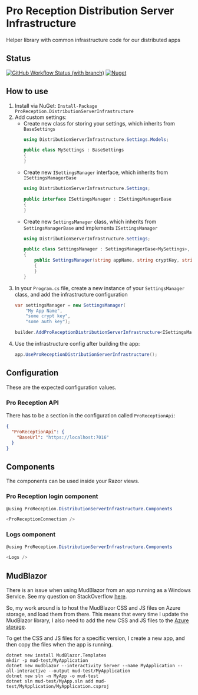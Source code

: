# Pro Reception Distribution Server Infrastructure
Helper library with common infrastructure code for our distributed apps

## Status
[![GitHub Workflow Status (with branch)](https://img.shields.io/github/actions/workflow/status/ProReception/ProReception.DistributionServerInfrastructure/nuget.yml?branch=main)](https://github.com/ProReception/ProReception.DistributionServerInfrastructure/actions/workflows/nuget.yml?query=branch%3Amain)
[![Nuget](https://img.shields.io/nuget/v/ProReception.DistributionServerInfrastructure)](https://www.nuget.org/packages/ProReception.DistributionServerInfrastructure)

## How to use
1. Install via NuGet: `Install-Package ProReception.DistributionServerInfrastructure`
2. Add custom settings:
   * Create new class for storing your settings, which inherits from `BaseSettings`
     ```csharp
     using DistributionServerInfrastructure.Settings.Models;

     public class MySettings : BaseSettings
     {
     }
     ```
   * Create new `ISettingsManager` interface, which inherits from `ISettingsManagerBase`
     ```csharp
     using DistributionServerInfrastructure.Settings;

     public interface ISettingsManager : ISettingsManagerBase
     {
     }
     ```
   * Create new `SettingsManager` class, which inherits from `SettingsManagerBase` and implements `ISettingsManager`
     ```csharp
     using DistributionServerInfrastructure.Settings;

     public class SettingsManager : SettingsManagerBase<MySettings>, ISettingsManager
     {
         public SettingsManager(string appName, string cryptKey, string authKey) : base(appName, cryptKey, authKey)
         {
         }
     }
     ```
3. In your `Program.cs` file, create a new instance of your `SettingsManager` class, and add the infrastructure configuration
     ```csharp
     var settingsManager = new SettingsManager(
         "My App Name",
         "some crypt key",
         "some auth key");

     builder.AddProReceptionDistributionServerInfrastructure<ISettingsManager, SettingsManager>(settingsManager);
     ```
4. Use the infrastructure config after building the app:
     ```csharp
     app.UseProReceptionDistributionServerInfrastructure();
     ```

## Configuration

These are the expected configuration values.

### Pro Reception API

There has to be a section in the configuration called `ProReceptionApi`:

```json
{
  "ProReceptionApi": {
    "BaseUrl": "https://localhost:7016"
  }
}
```

## Components

The components can be used inside your Razor views.

### Pro Reception login component

```csharp
@using ProReception.DistributionServerInfrastructure.Components

<ProReceptionConnection />
```

### Logs component

```csharp
@using ProReception.DistributionServerInfrastructure.Components

<Logs />
```

## MudBlazor

There is an issue when using MudBlazor from an app running as a Windows Service. See my question on StackOverflow [here](https://stackoverflow.com/questions/73937004/mudblazor-css-and-js-fails-to-load-when-running-as-windows-service).

So, my work around is to host the MudBlazor CSS and JS files on Azure storage, and load them from there. This means that every time I update the MudBlazor library, I also need to add the new CSS and JS files to the [Azure storage](https://portal.azure.com/#@proreception.com/resource/subscriptions/4c45a333-eb90-43f8-a38a-e8b4b257cfb3/resourceGroups/Production/providers/Microsoft.Storage/storageAccounts/proreception/storagebrowser).

To get the CSS and JS files for a specific version, I create a new app, and then copy the files when the app is running.

````shell
dotnet new install MudBlazor.Templates
mkdir -p mud-test/MyApplication
dotnet new mudblazor --interactivity Server --name MyApplication --all-interactive --output mud-test/MyApplication
dotnet new sln -n MyApp -o mud-test
dotnet sln mud-test/MyApp.sln add mud-test/MyApplication/MyApplication.csproj
````